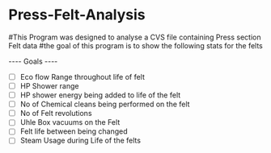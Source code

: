 # Press-Felt-Analysis

#This Program was designed to analyse a CVS file containing Press section Felt data
#the goal of this program is to show the following stats for the felts

 ---- Goals ----

- [ ] Eco flow Range throughout life of felt
- [ ] HP Shower range
- [ ] HP shower energy being added to life of the felt
- [ ] No of Chemical cleans being performed on the felt
- [ ] No of Felt revolutions
- [ ] Uhle Box vacuums on the Felt
- [ ] Felt life between being changed
- [ ] Steam Usage during Life of the felts
